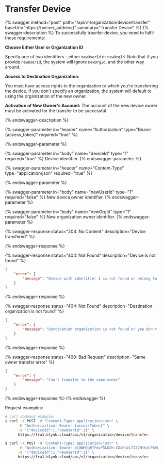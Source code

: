 # Transfer Device

{% swagger method="post" path="/api/v1/organization/device/transfer" baseUrl="https://{server_address}" summary="Transfer Device" %}
{% swagger-description %}
To successfully trasnfer device, you need to fulfil these requirements:



**Choose Either User or Organization ID**

Specify one of two identifiers – either `newUserId` or `newOrgId`. Note that if you provide `newUserId`, the system will ignore `newOrgId`, and the other way around.



**Access to Destination Organization:**

You must have access rights to the organization to which you're transferring the device. If you don't specify an organization, the system will default to using the organization of the new owner.



**Activation of New Owner's Account:** The account of the new device owner must be activated for the transfer to be successful.


{% endswagger-description %}

{% swagger-parameter in="header" name="Authorization" type="Bearer {access_token}" required="true" %}

{% endswagger-parameter %}

{% swagger-parameter in="body" name="deviceId" type="1" required="true" %}
Device identifier.
{% endswagger-parameter %}

{% swagger-parameter in="header" name="Content-Type" type="application/json" required="true" %}

{% endswagger-parameter %}

{% swagger-parameter in="body" name="newUserId" type="1" required="false" %}
New device owner identifier.
{% endswagger-parameter %}

{% swagger-parameter in="body" name="newOrgId" type="1" required="false" %}
New organization owner identifier.
{% endswagger-parameter %}

{% swagger-response status="204: No Content" description="Device transfered" %}

{% endswagger-response %}

{% swagger-response status="404: Not Found" description="Device is not found" %}
```json
{
    "error": {
        "message": "Device with identifier 1 is not found or belong to another organization."
    }
}
```
{% endswagger-response %}

{% swagger-response status="404: Not Found" description="Destination organization is not found" %}
```json
{
    "error": {
        "message": "Destination organization is not found or you don't have access to it."
    }
}
```
{% endswagger-response %}

{% swagger-response status="400: Bad Request" description="Same owner transfer error" %}
```json
{
    "error": {
        "message": "Can't transfer to the same owner"
    }
}
```
{% endswagger-response %}
{% endswagger %}

Request examples:

```bash
# curl command example:
$ curl -X POST -H "Content-Type: application/json" \
      -H "Authorization: Bearer {accessToken}" \
      -d '{"deviceId":1,"newUserId":1}' \
      https://fra1.blynk.cloud/api/v1/organization/device/transfer

$ curl -X POST -H "Content-Type: application/json" \
      -H "Authorization: Bearer eIdWHQqRfFmvP5LDDh-IGxPUzi7I27HthzCPAVmS" \
      -d '{"deviceId":1,"newUserId":1}' \
      https://fra1.blynk.cloud/api/v1/organization/device/transfer
```
